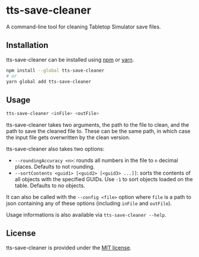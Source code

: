 # tts-save-cleaner

A command-line tool for cleaning Tabletop Simulator save files.

## Installation

tts-save-cleaner can be installed using [npm](https://www.npmjs.com/get-npm) or [yarn](https://classic.yarnpkg.com/en/docs/install#windows-stable).

```sh
npm install --global tts-save-cleaner
# or
yarn global add tts-save-cleaner
```

## Usage

```sh
tts-save-cleaner <inFile> <outFile>
```

tts-save-cleaner takes two arguments, the path to the file to clean, and the path to save the cleaned file to. These can be the same path, in which case the input file gets overwritten by the clean version.

tts-save-cleaner also takes two options:

- `--roundingAccuracy <n>`: rounds all numbers in the file to `n` decimal places. Defaults to not rounding.
- `--sortContents <guid1> [<guid2> [<guid3> ...]]`: sorts the contents of all objects with the specified GUIDs. Use `-1` to sort objects loaded on the table. Defaults to no objects.

It can also be called with the `--config <file>` option where `file` is a path to json containing any of these options (including `inFile` and `outFile`).

Usage informations is also available via `tts-save-cleaner --help`.

## License

tts-save-cleaner is provided under the [MIT license](https://github.com/nabbydude/tts-save-cleaner/blob/master/LICENSE).
